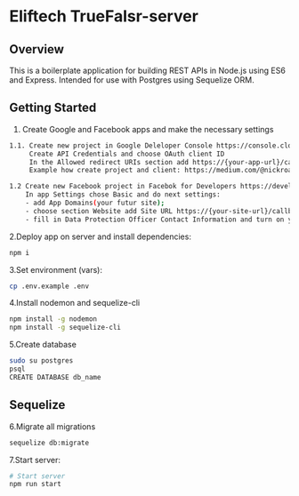 # Eliftech TrueFalsr-server

## Overview

This is a boilerplate application for building REST APIs in Node.js using ES6 and Express. Intended for use with Postgres using Sequelize ORM.

## Getting Started

1. Create Google and Facebook apps and make the necessary settings

```sh
1.1. Create new project in Google Deleloper Console https://console.cloud.google.com/home/dashboard.
     Create API Credentials and choose OAuth client ID
     In the Allowed redirect URIs section add https://{your-app-url}/callback/google and save
     Example how create project and client: https://medium.com/@nickroach_50526/sending-emails-with-node-js-using-smtp-gmail-and-oauth2-316fe9c790a1

1.2 Create new Facebook project in Facebok for Developers https://developers.facebook.com/
    In app Settings chose Basic and do next settings:
    - add App Domains(your futur site);
    - choose section Website add Site URL https://{your-site-url}/callback/facebook;
    - fill in Data Protection Officer Contact Information and turn on your app.
```

2.Deploy app on server and install dependencies:

```sh
npm i
```

3.Set environment (vars):

```sh
cp .env.example .env
```

4.Install nodemon and sequelize-cli

```sh
npm install -g nodemon
npm install -g sequelize-cli
```

5.Create database

```sh
sudo su postgres
psql
CREATE DATABASE db_name
```

## Sequelize

6.Migrate all migrations

```sh
sequelize db:migrate
```

7.Start server:

```sh
# Start server
npm run start
```
